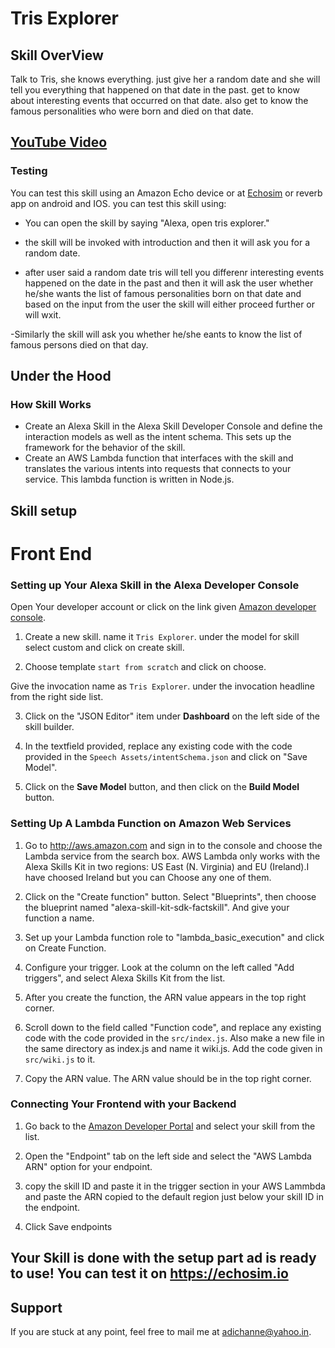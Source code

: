 # Tris Explorer

## Skill OverView

Talk to Tris, she knows everything. just give her a random date and she will tell you everything that happened on that date in the past. get to know about interesting events that occurred on that date. also get to know the famous personalities who were born and died on that date.

## [YouTube Video](https://www.youtube.com/watch?v=Lp6QkvmUtEA)

### Testing 
You can test this skill using an Amazon Echo device or at [Echosim](https://echosim.io) or reverb app on android and IOS. you can test this skill using:

- You can open the skill by saying "Alexa, open tris explorer."

- the skill will be invoked with introduction and then it will ask you for a random date.

- after user said a random date tris will tell you differenr interesting events happened on the date in the past and then it will ask the user whether he/she wants the list of famous personalities born on that date and based on the input from the user the skill will either proceed further or will wxit.

-Similarly the skill will ask you whether he/she eants to know the list of famous persons died on that day.

## Under the Hood 

### How Skill Works 

- Create an Alexa Skill in the Alexa Skill Developer Console and define the interaction models as well as the intent schema. This sets up the framework for the behavior of the skill.
- Create an AWS Lambda function that interfaces with the skill and translates the various intents into requests that connects to your service. This lambda function is written in Node.js. 

## Skill setup

# Front End

### Setting up Your Alexa Skill in the Alexa Developer Console
Open Your developer account or click on the link given  [Amazon developer console](https://developer.amazon.com/edw/home.html#/skills).

1. Create a new skill. name it `Tris Explorer`. under the model for skill select custom and click on create skill.

2. Choose template `start from scratch` and click on choose.

Give the invocation name as `Tris Explorer`. under the invocation headline from the right side list.

3. Click on the "JSON Editor" item under **Dashboard** on the left side of the skill builder.

4. In the textfield provided, replace any existing code with the code provided in the `Speech Assets/intentSchema.json` and click on "Save Model".

5. Click on the **Save Model** button, and then click on the **Build Model** button.

### Setting Up A Lambda Function on Amazon Web Services

1.  Go to http://aws.amazon.com and sign in to the console and choose the Lambda service from the search box. AWS Lambda only works with the Alexa Skills Kit in two regions: US East (N. Virginia) and EU (Ireland).I have choosed Ireland but you can Choose any one of them.

2.  Click on the "Create function" button. Select "Blueprints", then choose the blueprint named "alexa-skill-kit-sdk-factskill". And give your function a name.

3.  Set up your Lambda function role to "lambda_basic_execution" and click on Create Function. 

4. Configure your trigger. Look at the column on the left called "Add triggers", and select Alexa Skills Kit from the list. 

5. After you create the function, the ARN value appears in the top right corner.

6. Scroll down to the field called "Function code", and replace any existing code with the code provided in the `src/index.js`. Also make a new file in the same directory as index.js and name it wiki.js. Add the code given in `src/wiki.js` to it.

7. Copy the ARN value. The ARN value should be in the top right corner.

### Connecting Your Frontend with your Backend
  
1. Go back to the [Amazon Developer Portal](https://developer.amazon.com/edw/home.html#/skills/list) and select your skill from the list.

2. Open the "Endpoint" tab on the left side and select the "AWS Lambda ARN" option for your endpoint.

3. copy the skill ID and paste it in the trigger section in your AWS Lammbda and paste the ARN copied to the default region just below your skill ID in the endpoint.
4. Click Save endpoints

## Your Skill is done with the setup part ad is ready to use! You can test it on https://echosim.io 

## Support

If you are stuck at any point, feel free to mail me at adichanne@yahoo.in.
